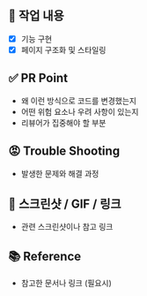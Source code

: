 ## 💜 작업 내용

- [x] 기능 구현
- [x] 페이지 구조화 및 스타일링

## ✅ PR Point

- 왜 이런 방식으로 코드를 변경했는지
- 어떤 위험 요소나 우려 사항이 있는지
- 리뷰어가 집중해야 할 부분

## 😡 Trouble Shooting

- 발생한 문제와 해결 과정

## 👀 스크린샷 / GIF / 링크

- 관련 스크린샷이나 참고 링크

## 📚 Reference

- 참고한 문서나 링크 (필요시)

